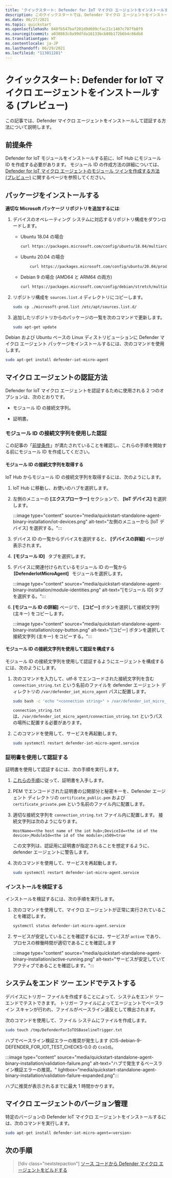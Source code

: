 ```yaml
---
title: 'クイックスタート: Defender for IoT マイクロ エージェントをインストールする (プレビュー)'
description: このクイックスタートでは、Defender マイクロ エージェントをインストールして認証する方法について説明します。
ms.date: 06/27/2021
ms.topic: quickstart
ms.openlocfilehash: 040fb547baf201d9d699cfac21c1407c707fb8f9
ms.sourcegitcommit: a038863c0a99dfda16133bcb08b172b6b4c86db8
ms.translationtype: HT
ms.contentlocale: ja-JP
ms.lasthandoff: 06/29/2021
ms.locfileid: "113011281"
---
```

# <a name="quickstart-install-defender-for-iot-micro-agent-preview"></a>クイックスタート: Defender for IoT マイクロ エージェントをインストールする (プレビュー)

この記事では、Defender マイクロ エージェントをインストールして認証する方法について説明します。

## <a name="prerequisites"></a>前提条件

Defender for IoT モジュールをインストールする前に、IoT Hub にモジュール ID を作成する必要があります。 モジュール ID の作成方法の詳細については、[Defender for IoT マイクロ エージェントのモジュール ツインを作成する方法 (プレビュー)](quickstart-create-micro-agent-module-twin.md) に関するページを参照してください。

## <a name="install-the-package"></a>パッケージをインストールする

**適切な Microsoft パッケージ リポジトリを追加するには**:

1. デバイスのオペレーティング システムに対応するリポジトリ構成をダウンロードします。  

    - Ubuntu 18.04 の場合

        ```bash
        curl https://packages.microsoft.com/config/ubuntu/18.04/multiarch/prod.list > ./microsoft-prod.list
        ```

    - Ubuntu 20.04 の場合

        ```bash
            curl https://packages.microsoft.com/config/ubuntu/20.04/prod.list > ./microsoft-prod.list
        ```

    - Debian 9 の場合 (AMD64 と ARM64 の両方)

        ```bash
        curl https://packages.microsoft.com/config/debian/stretch/multiarch/prod.list > ./microsoft-prod.list
        ```

1. リポジトリ構成を `sources.list.d` ディレクトリにコピーします。

    ```bash
    sudo cp ./microsoft-prod.list /etc/apt/sources.list.d/
    ```

1. 追加したリポジトリからのパッケージの一覧を次のコマンドで更新します。

    ```bash
    sudo apt-get update
    ```

Debian および Ubuntu ベースの Linux ディストリビューションに Defender マイクロ エージェント パッケージをインストールするには、次のコマンドを使用します。

```bash
sudo apt-get install defender-iot-micro-agent 
```

## <a name="micro-agent-authentication-methods"></a>マイクロ エージェントの認証方法 

Defender for IoT マイクロ エージェントを認証するために使用される 2 つのオプションは、次のとおりです。 

- モジュール ID の接続文字列。 

- 証明書。

### <a name="authenticate-using-a-module-identity-connection-string"></a>モジュール ID の接続文字列を使用した認証

この記事の「[前提条件](#prerequisites)」が満たされていることを確認し、これらの手順を開始する前にモジュール ID を作成してください。 

#### <a name="get-the-module-identity-connection-string"></a>モジュール ID の接続文字列を取得する

IoT Hub からモジュール ID の接続文字列を取得するには、次のようにします。 

1. IoT Hub に移動し、お使いのハブを選択します。

1. 左側のメニューの **[エクスプローラー]** セクションで、 **[IoT デバイス]** を選択します。

   :::image type="content" source="media/quickstart-standalone-agent-binary-installation/iot-devices.png" alt-text="左側のメニューから [IoT デバイス] を選択する。":::

1. デバイス ID の一覧からデバイスを選択すると、 **[デバイスの詳細]** ページが表示されます。

1.  **[モジュール ID]**   タブを選択します。

1. デバイスに関連付けられているモジュール ID の一覧から  **[DefenderIotMicroAgent]**   モジュールを選択します。

   :::image type="content" source="media/quickstart-standalone-agent-binary-installation/module-identities.png" alt-text="[モジュール ID] タブを選択する。":::

1. **[モジュール ID の詳細]** ページで、 **[コピー]** ボタンを選択して接続文字列 (主キー) をコピーします。

   :::image type="content" source="media/quickstart-standalone-agent-binary-installation/copy-button.png" alt-text="[コピー] ボタンを選択して接続文字列 (主キー) をコピーする。":::

#### <a name="configure-authentication-using-a-module-identity-connection-string"></a>モジュール ID の接続文字列を使用して認証を構成する

モジュール ID の接続文字列を使用して認証するようにエージェントを構成するには、次のようにします。

1. 次のコマンドを入力して、utf-8 でエンコードされた接続文字列を含む `connection_string.txt` という名前のファイルを defender エージェント ディレクトリの `/var/defender_iot_micro_agent` パスに配置します。

    ```bash
    sudo bash -c 'echo "<connection string>" > /var/defender_iot_micro_agent/connection_string.txt'
    ```

    `connection_string.txt` は、`/var/defender_iot_micro_agent/connection_string.txt` というパスの場所に配置する必要があります。

1. このコマンドを使用して、サービスを再起動します。  

    ```bash
    sudo systemctl restart defender-iot-micro-agent.service 
    ```

### <a name="authenticate-using-a-certificate"></a>証明書を使用して認証する

証明書を使用して認証するには、次の手順を実行します。

1. [これらの手順](../../iot-hub/tutorial-x509-scripts.md)に従って、証明書を入手します。

1. PEM でエンコードされた証明書の公開部分と秘密キーを、Defender エージェント ディレクトリの `certificate_public.pem` および `certificate_private.pem` という名前のファイル内に配置します。 

1. 適切な接続文字列を `connection_string.txt` ファイル内に配置します。 接続文字列は次のようになります。 

    `HostName=<the host name of the iot hub>;DeviceId=<the id of the device>;ModuleId=<the id of the module>;x509=true` 

    この文字列は、認証用に証明書が指定されることを想定するように、defender エージェントに警告します。 

1. 次のコマンドを使用して、サービスを再起動します。  

    ```bash
    sudo systemctl restart defender-iot-micro-agent.service
    ```

### <a name="validate-your-installation"></a>インストールを検証する

インストールを検証するには、次の手順を実行します。

1. 次のコマンドを使用して、マイクロ エージェントが正常に実行されていることを確認します。  

    ```bash
    systemctl status defender-iot-micro-agent.service
    ```

1. サービスが安定していることを確認するには、サービスが `active` であり、プロセスの稼働時間が適切であることを確認します

    :::image type="content" source="media/quickstart-standalone-agent-binary-installation/active-running.png" alt-text="サービスが安定していてアクティブであることを確認します。":::
 
## <a name="testing-the-system-end-to-end"></a>システムをエンド ツー エンドでテストする 

デバイスにトリガー ファイルを作成することによって、システムをエンド ツー エンドでテストできます。 トリガー ファイルによってエージェントでベースライン スキャンが行われ、ファイルがベースライン違反として検出されます。 

次のコマンドを使用して、ファイル システムにファイルを作成します。

```bash
sudo touch /tmp/DefenderForIoTOSBaselineTrigger.txt 
```

ハブでベースライン検証エラーの推奨が発生します (CIS-debian-9-DEFENDER_FOR_IOT_TEST_CHECKS-0.0 の `CceId`)。 

:::image type="content" source="media/quickstart-standalone-agent-binary-installation/validation-failure.png" alt-text="ハブで発生するベースライン検証エラーの推奨。" lightbox="media/quickstart-standalone-agent-binary-installation/validation-failure-expanded.png":::

ハブに推奨が表示されるまでに最大 1 時間かかります。 

## <a name="micro-agent-versioning"></a>マイクロ エージェントのバージョン管理 

特定のバージョンの Defender IoT マイクロ エージェントをインストールするには、次のコマンドを実行します。 

```bash
sudo apt-get install defender-iot-micro-agent=<version>
```

## <a name="next-steps"></a>次の手順

> [!div class="nextstepaction"]
> [ソース コードから Defender マイクロ エージェントをビルドする](quickstart-building-the-defender-micro-agent-from-source.md)